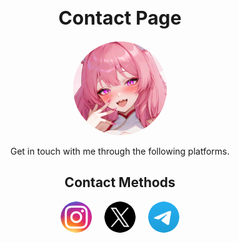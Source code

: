 <h1 style="font-size: 30px; text-align: center;">Contact Page</h1>

<p style="text-align: center;">
    <img src="https://raw.githubusercontent.com/KissmeBro/KissmeBro/refs/heads/main/profile.png" alt="Profile" style="width: 150px; height: auto; border-radius: 50%;"/>
</p>

<p style="text-align: center;">Get in touch with me through the following platforms.</p>

<h2 style="text-align: center;">Contact Methods</h2>

<div style="display: flex; justify-content: center; align-items: center; gap: 20px;">
    <a href="https://www.instagram.com/kissme.log" target="_blank">
        <img src="https://raw.githubusercontent.com/KissmeBro/KissmeBro/refs/heads/main/instagram.png" alt="Instagram" style="width: 50px; height: auto; border-radius: 50%;"/>
    </a>
    <a href="https://x.com/silentAw" target="_blank">
        <img src="https://raw.githubusercontent.com/KissmeBro/KissmeBro/refs/heads/main/x.png" alt="X" style="width: 50px; height: auto; border-radius: 50%;"/>
    </a>
    <a href="https://t.me/silentAw" target="_blank">
        <img src="https://raw.githubusercontent.com/KissmeBro/KissmeBro/refs/heads/main/telegram.png" alt="Telegram" style="width: 50px; height: auto; border-radius: 50%;"/>
    </a>
</div>
